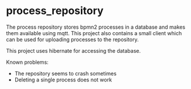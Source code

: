 # process_repository

The process repository stores bpmn2 processes in a database and makes them available using mqtt.
This project also contains a small client which can be used for uploading processes to the repository.

This project uses hibernate for accessing the database.

Known problems:

* The repository seems to crash sometimes
* Deleting a single process does not work